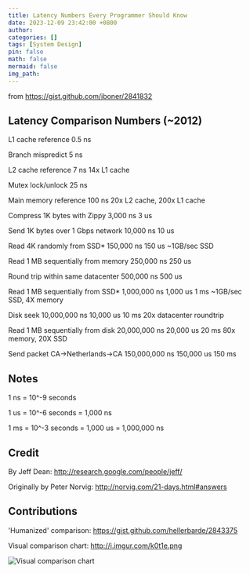 ```yaml
---
title: Latency Numbers Every Programmer Should Know
date: 2023-12-09 23:42:00 +0800
author: 
categories: []
tags: [System Design]
pin: false
math: false
mermaid: false
img_path: 
---
```


from <https://gist.github.com/jboner/2841832>

Latency Comparison Numbers (~2012)
----------------------------------

L1 cache reference                           0.5 ns

Branch mispredict                            5   ns

L2 cache reference                           7   ns                      14x L1 cache

Mutex lock/unlock                           25   ns

Main memory reference                      100   ns                      20x L2 cache, 200x L1 cache

Compress 1K bytes with Zippy             3,000   ns        3 us

Send 1K bytes over 1 Gbps network       10,000   ns       10 us

Read 4K randomly from SSD*             150,000   ns      150 us          ~1GB/sec SSD

Read 1 MB sequentially from memory     250,000   ns      250 us

Round trip within same datacenter      500,000   ns      500 us

Read 1 MB sequentially from SSD*     1,000,000   ns    1,000 us    1 ms  ~1GB/sec SSD, 4X memory

Disk seek                           10,000,000   ns   10,000 us   10 ms  20x datacenter roundtrip

Read 1 MB sequentially from disk    20,000,000   ns   20,000 us   20 ms  80x memory, 20X SSD

Send packet CA->Netherlands->CA    150,000,000   ns  150,000 us  150 ms

Notes
-----

1 ns = 10^-9 seconds

1 us = 10^-6 seconds = 1,000 ns

1 ms = 10^-3 seconds = 1,000 us = 1,000,000 ns


Credit
------

By Jeff Dean:               http://research.google.com/people/jeff/

Originally by Peter Norvig: http://norvig.com/21-days.html#answers

Contributions
-------------

'Humanized' comparison:  https://gist.github.com/hellerbarde/2843375

Visual comparison chart: http://i.imgur.com/k0t1e.png

![Visual comparison chart](http://i.imgur.com/k0t1e.png)